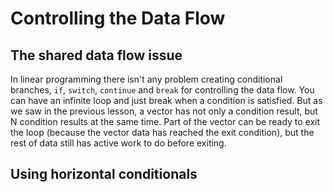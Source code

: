 # Controlling the Data Flow

## The shared data flow issue

In linear programming there isn't any problem creating conditional branches, `if`, `switch`, `continue` and `break` for controlling the data flow.
You can have an infinite loop and just break when a condition is satisfied. 
But as we saw in the previous lesson, a vector has not only a condition result, but N condition results at the same time. Part of the vector can be ready to exit the loop (because the vector data has reached the exit condition), but the rest of data still has active work to do before exiting.

## Using horizontal conditionals 





